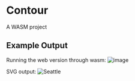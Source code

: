 # Contour

A WASM project

## Example Output
Running the web version through wasm:
![image](https://user-images.githubusercontent.com/7470459/170402921-1ca7fef8-ee38-422c-bf3e-4ace785eb61d.png)

SVG output:
![Seattle](https://user-images.githubusercontent.com/7470459/170403183-6f1d5b28-1a76-43b3-9df6-7ad07426632f.svg)


